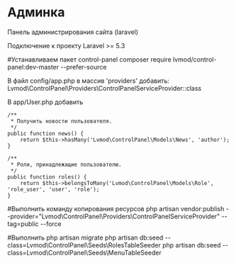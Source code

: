 # Админка
Панель администрирования сайта (laravel)

Подключение к проекту Laravel >= 5.3

#Устанавливаем пакет control-panel
composer require lvmod/control-panel:dev-master --prefer-source

В файл config/app.php в массив 'providers' добавить: Lvmod\ControlPanel\Providers\ControlPanelServiceProvider::class

В app/User.php добавить

    /**
     * Получить новости пользователя.
     */
    public function news() {
        return $this->hasMany('Lvmod\ControlPanel\Models\News', 'author');
    }

    /**
     * Роли, принадлежащие пользователю.
     */
    public function roles() {
        return $this->belongsToMany('Lvmod\ControlPanel\Models\Role', 'role_user', 'user', 'role');
    }

#Выполнить команду копирования ресурсов
php artisan vendor:publish --provider="Lvmod\ControlPanel\Providers\ControlPanelServiceProvider" --tag=public --force

#Выполнить 
php artisan migrate
php artisan db:seed --class=Lvmod\\ControlPanel\\Seeds\\RolesTableSeeder
php artisan db:seed --class=Lvmod\\ControlPanel\\Seeds\\MenuTableSeeder
